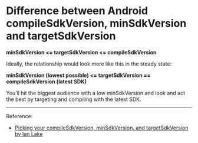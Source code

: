 # Difference between Android compileSdkVersion, minSdkVersion and targetSdkVersion

**minSdkVersion <= targetSdkVersion <= compileSdkVersion**
 
Ideally, the relationship would look more like this in the steady state:

**minSdkVersion (lowest possible) <= targetSdkVersion == compileSdkVersion (latest SDK)**

You’ll hit the biggest audience with a low minSdkVersion and look and act the best by targeting and compiling with the latest SDK.

---
Reference:
- [Picking your compileSdkVersion, minSdkVersion, and targetSdkVersion by Ian Lake](https://medium.com/google-developers/picking-your-compilesdkversion-minsdkversion-targetsdkversion-a098a0341ebd)
 
